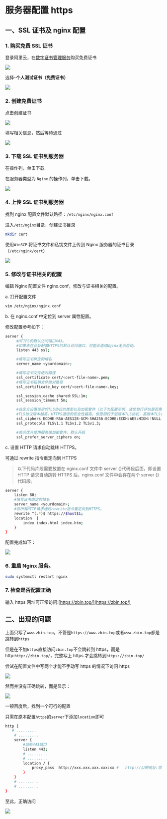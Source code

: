 # 服务器配置 https

## 一、SSL 证书及 nginx 配置

### 1. 购买免费 SSL 证书

登录阿里云，在[数字证书管理服务](https://yundunnext.console.aliyun.com/?spm=a2c4g.11186623.0.0.33923799vcI3pw&p=cas#/certExtend/free/cn-hangzhou)购买免费证书

<!-- <img src="./images/购买SSL证书1.png" /> -->

![](./images/购买SSL证书1.png)

选择-**个人测试证书（免费证书）**

<!-- <img src="./images/购买SSL证书2.png" /> -->

![](./images/购买SSL证书2.png)

### 2. 创建免费证书

点击创建证书

<!-- <img src="./images/创建证书1.png" /> -->

![](./images/创建证书1.png)

填写相关信息，然后等待通过

<!-- <img src="./images/创建证书2.png" /> -->

![](./images/创建证书2.png)

### 3. 下载 SSL 证书到服务器

在操作列，单击下载

在服务器类型为 `Nginx` 的操作列，单击下载。

<!-- <img src="./images/下载SSL证书.png" /> -->

![](./images/下载SSL证书.png)

### 4. 上传 SSL 证书到服务器

找到 nginx 配置文件默认路径：`/etc/nginx/nginx.conf`

进入`/etc/nginx`目录，创建证书目录

```bash
mkdir cert
```

使用`WinSCP` 将证书文件和私钥文件上传到 Nginx 服务器的证书目录（`/etc/nginx/cert`）

<!-- <img src="./images/上传SSL证书到服务器.png" /> -->

![](./images/上传SSL证书到服务器.png)

### 5. 修改与证书相关的配置

编辑 Nginx 配置文件 nginx.conf，修改与证书相关的配置。

a. 打开配置文件

```bash
vim /etc/nginx/nginx.conf
```

b. 在 nginx.conf 中定位到 server 属性配置。

修改配置参考如下：

```bash
server {
     #HTTPS的默认访问端口443。
     #如果未在此处配置HTTPS的默认访问端口，可能会造成Nginx无法启动。
     listen 443 ssl;

     #填写证书绑定的域名
     server_name <yourdomain>;

     #填写证书文件绝对路径
     ssl_certificate cert/<cert-file-name>.pem;
     #填写证书私钥文件绝对路径
     ssl_certificate_key cert/<cert-file-name>.key;

     ssl_session_cache shared:SSL:1m;
     ssl_session_timeout 5m;

     #自定义设置使用的TLS协议的类型以及加密套件（以下为配置示例，请您自行评估是否需要配置）
     #TLS协议版本越高，HTTPS通信的安全性越高，但是相较于低版本TLS协议，高版本TLS协议对浏览器的兼容性较差。
     ssl_ciphers ECDHE-RSA-AES128-GCM-SHA256:ECDHE:ECDH:AES:HIGH:!NULL:!aNULL:!MD5:!ADH:!RC4;
     ssl_protocols TLSv1.1 TLSv1.2 TLSv1.3;

     #表示优先使用服务端加密套件。默认开启
     ssl_prefer_server_ciphers on;
```

c. 设置 HTTP 请求自动跳转 HTTPS。

可通过 rewrite 指令重定向到 HTTPS

> 以下代码片段需要放置在 nginx.conf 文件中 server {}代码段后面，即设置 HTTP 请求自动跳转 HTTPS 后，nginx.conf 文件中会存在两个 server {}代码段。

```bash
server {
    listen 80;
    #填写证书绑定的域名
    server_name <yourdomain>;
    #将所有HTTP请求通过rewrite指令重定向到HTTPS。
    rewrite ^(.*)$ https://$host$1;
    location  {
        index index.html index.htm;
    }
}
```

配置完成如下：

<!-- <img src="./images/编辑Nginx配置文件nginx.conf，修改与证书相关的配置.png" /> -->

![](./images/编辑Nginx配置文件nginx.conf，修改与证书相关的配置.png)

### 6. 重启 Nginx 服务。

```bash
sudo systemctl restart nginx
```

### 7. 检查是否配置正确

输入 https 网址可正常访问:[https://zbin.top/](https://zbin.top/)

## 二、出现的问题

上面只写了`www.zbin.top`，不管是`https://www.zbin.top`或者`www.zbin.top`都是跳转到`https`

但是在不加`https`直接访问`zbin.top`不会跳转到 https，而是 http:`http://zbin.top/`，完整写上 https 才会跳转到`https://zbin.top/`

尝试在配置文件中写两个才能不手动写 https 的情况下访问 https

 <!-- <img src="./images/需要写两个才行.png" /> -->

![](./images/需要写两个才行.png)

然而并没有正确跳转，而是显示：

![](./images/并没有正确跳转.png)

一顿百度后，找到一个可行的配置

只需在原本配置`https`的`server`下添加`location`即可

```bash
http {
   # .........
    # .........
    server {
        #监听443端口
        listen 443;
        # .........
        # .........
        location / {
            proxy_pass  http://xxx.xxx.xxx.xxx:xx #   http://公网地址:项目端口号;
        }
    }
    # .........
    # .........
}
```

至此，正确访问

![](./images/正确访问.png)
